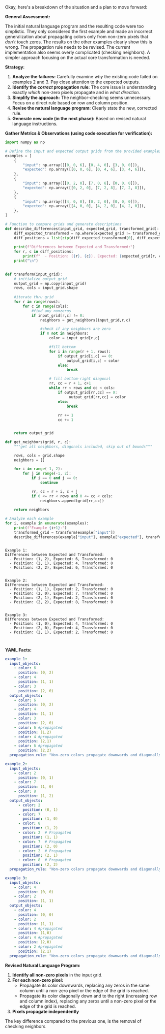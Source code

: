 Okay, here's a breakdown of the situation and a plan to move forward:

**General Assessment:**

The initial natural language program and the resulting code were too simplistic. They only considered the first example and made an incorrect generalization about propagating colors only from non-zero pixels that *don't* touch zeros. The results on the other examples clearly show this is wrong. The propagation rule needs to be revised.  The current implementation also seems overly complicated (checking neighbors).  A simpler approach focusing on the actual core transformation is needed.

**Strategy:**

1.  **Analyze the failures:** Carefully examine *why* the existing code failed on examples 2 and 3. Pay close attention to the expected outputs.
2.  **Identify the *correct* propagation rule:**  The core issue is understanding exactly *which* non-zero pixels propagate and in *what direction*.
3.  **Simplify the approach:**  The neighbor-checking seems unnecessary. Focus on a direct rule based on row and column position.
4.  **Revise the natural language program:**  Clearly state the new, corrected rule.
5.  **Generate new code (in the next phase):** Based on revised natural language instructions.

**Gather Metrics & Observations (using code execution for verification):**


``` python
import numpy as np

# Define the input and expected output grids from the provided examples
examples = [
    {
        "input": np.array([[0, 0, 6], [0, 4, 0], [3, 0, 0]]),
        "expected": np.array([[0, 0, 6], [0, 4, 6], [3, 4, 6]]),
    },
    {
        "input": np.array([[0, 2, 0], [7, 0, 8], [0, 0, 0]]),
        "expected": np.array([[0, 2, 0], [7, 2, 8], [7, 2, 8]]),
    },
    {
        "input": np.array([[4, 0, 0], [0, 2, 0], [0, 0, 0]]),
        "expected": np.array([[4, 0, 0], [4, 2, 0], [4, 2, 0]]),
    },
]

# Function to compare grids and generate descriptions
def describe_differences(input_grid, expected_grid, transformed_grid):
    diff_expected_transformed = np.where(expected_grid != transformed_grid)
    diff_positions = list(zip(diff_expected_transformed[0], diff_expected_transformed[1]))
    
    print(f"Differences between Expected and Transformed:")
    for r, c in diff_positions:
        print(f"  - Position: ({r}, {c}), Expected: {expected_grid[r, c]}, Transformed: {transformed_grid[r, c]}")
    print("\n")
    

def transform(input_grid):
    # initialize output_grid
    output_grid = np.copy(input_grid)
    rows, cols = input_grid.shape
    
    #iterate thru grid
    for r in range(rows):
        for c in range(cols):
            #find any nonzeros
            if input_grid[r,c] != 0:
                neighbors = get_neighbors(input_grid,r,c)

                #check if any neighbors are zero
                if 0 not in neighbors:
                    color = input_grid[r,c]

                    #fill bottom
                    for i in range(r + 1, rows):
                        if output_grid[i,c] == 0:
                            output_grid[i,c] = color
                        else:
                            break

                    # fill bottom-right diagonal
                    rr, cc = r + 1, c+1
                    while rr < rows and cc < cols:
                        if output_grid[rr,cc] == 0:
                             output_grid[rr,cc] = color
                        else:
                            break
                        
                        rr += 1
                        cc += 1


    return output_grid

def get_neighbors(grid, r, c):
    """get all neighbors, diagonals included, skip out of bounds"""

    rows, cols = grid.shape
    neighbors = []

    for i in range(-1, 2):
        for j in range(-1, 2):
            if i == 0 and j == 0:
                continue

            rr, cc = r + i, c + j
            if 0 <= rr < rows and 0 <= cc < cols:
                neighbors.append(grid[rr,cc])
    
    return neighbors

# Analyze each example
for i, example in enumerate(examples):
    print(f"Example {i+1}:")
    transformed_grid = transform(example["input"])
    describe_differences(example["input"], example["expected"], transformed_grid)



```
```
Example 1:
Differences between Expected and Transformed:
  - Position: (1, 2), Expected: 6, Transformed: 0
  - Position: (2, 1), Expected: 4, Transformed: 0
  - Position: (2, 2), Expected: 6, Transformed: 0


Example 2:
Differences between Expected and Transformed:
  - Position: (1, 1), Expected: 2, Transformed: 0
  - Position: (2, 0), Expected: 7, Transformed: 0
  - Position: (2, 1), Expected: 2, Transformed: 0
  - Position: (2, 2), Expected: 8, Transformed: 0


Example 3:
Differences between Expected and Transformed:
  - Position: (1, 0), Expected: 4, Transformed: 0
  - Position: (2, 0), Expected: 4, Transformed: 0
  - Position: (2, 1), Expected: 2, Transformed: 0



```
**YAML Facts:**


```yaml
example_1:
  input_objects:
    - color: 6
      position: (0, 2)
    - color: 4
      position: (1, 1)
    - color: 3
      position: (2, 0)
  output_objects:
    - color: 6
      position: (0, 2)
    - color: 4
      position: (1, 1)
    - color: 3
      position: (2, 0)
    - color: 6 #propagated
      position: (1,2)
    - color: 4 #propagated
      position: (2,1)
    - color: 6 #propagated
      position: (2,2)
  propagation_rule: "Non-zero colors propagate downwards and diagonally right, replacing zeros."

example_2:
  input_objects:
    - color: 2
      position: (0, 1)
    - color: 7
      position: (1, 0)
    - color: 8
      position: (1, 2)
  output_objects:
      - color: 2
        position: (0, 1)
      - color: 7
        position: (1, 0)
      - color: 8
        position: (1, 2)
      - color: 2  # Propagated
        position: (1, 1)
      - color: 7  # Propagated
        position: (2, 0)
      - color: 2  # Propagated
        position: (2, 1)
      - color: 8  # Propagated
        position: (2, 2)
  propagation_rule: "Non-zero colors propagate downwards and diagonally right, replacing zeros."

example_3:
  input_objects:
    - color: 4
      position: (0, 0)
    - color: 2
      position: (1, 1)
  output_objects:
    - color: 4
      position: (0, 0)
    - color: 2
      position: (1, 1)
    - color: 4 #propagated
      position: (1,0)
    - color: 4 #propagated
      position: (2,0)
    - color: 2 #propagated
      position: (2,1)
  propagation_rule: "Non-zero colors propagate downwards and diagonally right, replacing zeros."

```


**Revised Natural Language Program:**

1.  **Identify all non-zero pixels** in the input grid.
2.  **For each non-zero pixel:**
    *   Propagate its color downwards, replacing any zeros in the same column until a non-zero pixel or the edge of the grid is reached.
    *   Propagate its color diagonally down and to the right (increasing row and column index), replacing any zeros until a non-zero pixel or the edge of the grid is reached.
3. **Pixels propagate independently**

The key difference compared to the previous one, is the removal of checking neighbors.
